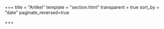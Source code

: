 +++
title = "Artikel"
template = "section.html"
transparent = true
sort_by = "date"
paginate_reversed=true

+++